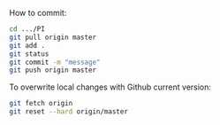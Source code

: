 How to commit:

```bash
cd .../PI
git pull origin master
git add .
git status
git commit -m "message"
git push origin master
```

To overwrite local changes with Github current version:

```bash
git fetch origin
git reset --hard origin/master
```